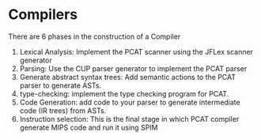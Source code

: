 # Compilers
There are 6 phases in the construction of a Compiler
1) Lexical Analysis: Implement the PCAT scanner using the JFLex scanner generator
2) Parsing: Use the CUP parser generator to implement the PCAT parser
3) Generate abstract syntax trees: Add semantic actions to the PCAT parser to generate ASTs.
4) type-checking: implement the type checking program for PCAT.
5) Code Generation: add code to your parser to generate intermediate code (IR trees) from ASTs.
6) Instruction selection: This is the final stage in which PCAT compiler generate MIPS code and run it using SPIM
